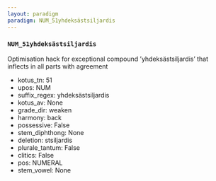 ```yaml
---
layout: paradigm
paradigm: NUM_51yhdeksästsiljardis
---
```

### ` NUM_51yhdeksästsiljardis `

Optimisation hack for exceptional compound ’yhdeksästsiljardis’ that inflects in all parts with agreement
* kotus_tn: 51
* upos: NUM
* suffix_regex: yhdeksästsiljardis
* kotus_av: None
* grade_dir: weaken
* harmony: back
* possessive: False
* stem_diphthong: None
* deletion: stsiljardis
* plurale_tantum: False
* clitics: False
* pos: NUMERAL
* stem_vowel: None
